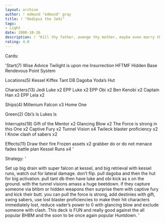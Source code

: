 ```yaml
---
layout: archive
author: ! edmund "edmund" gray
title: ! "Oedipus the Jedi"
tags:
- Light
date: 2000-10-26
description: ! "Kill thy father, avenge thy mother, maybe even marry thy sister...all in a days work of a male jedi."
rating: 4.0
---
```

Cards: 

'Start(7)
Wise Advice
Twilight is upon me
Insurrection
HFTMF
Hidden Base
Rendevous Point
System

Locations(5)
Kessel
Kiffex
Tant DB
Dagoba
Yoda’s Hut

Characters(13)
Jedi Luke x2
EPP Luke x2
EPP Obi x2
Ben Kenobi x2
Captain Han x3
EPP Leia x2

Ships(4)
Millenium Falcon x3
Home One

Green(2)
Obi’s ls
Lukes ls

Interrupts(18)
Gift of the Mentor x2
Glancing Blow x2
The Force is strong in this One x2
Captive Fury x2
Tunnel Vision x4
Twileck
blaster proficiency x2
I Know
clash of sabers x2

Effects(11)
Draw their fire
Frozen assets x2
grabber
do or do not
menace fades
battle plan
Kessel Runs x4 '

Strategy: '

Set up big drain with super falcon at kessel, and big retrieval with kessel runs, watch out for lateral damage. don’t flip. pull dagoba and then the hut for big activation. pull tant db then have luke and obi kick as s on the ground. with the tunnel visions amass a huge beetdown. if they capture someone via bhbm or hidden weapons then surprise them with captive fury and kick their butt. you can pull the force is strong, add destinies with gift, swing sabers, use lost blaster proficiencies to make their hit characters immediately lost, reduce vader’s power to 0 with glancing blow and exclude someone with clash. This deck is FUN and really good against the all popular BHBM and the soon to be once again popular Huntdown. '
